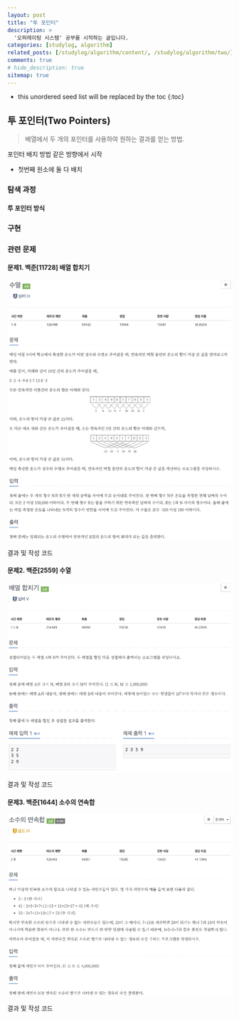 ```yaml
---
layout: post
title: "투 포인터"
description: >
  '오퍼레이팅 시스템' 공부를 시작하는 글입니다.
categories: [studylog, algorithm]
related_posts: [/studylog/algorithm/content/, /studylog/algorithm/two/]
comments: true
# hide_description: true
sitemap: true
---
```


* this unordered seed list will be replaced by the toc
{:toc}

## 투 포인터(Two Pointers)
> 배열에서 두 개의 포인터를 사용하여 원하는 결과를 얻는 방법.

포인터 배치 방법
같은 방향에서 시작
- 첫번째 원소에 둘 다 배치

### 탐색 과정
#### 투 포인터 방식 

### 구현 

### 관련 문제
#### 문제1. 백준[11728] 배열 합치기
![image](/assets/study/algorithm/search/bj2559a.png)

결과 및 작성 코드

#### 문제2. 백준[2559] 수열
![Image](/assets/study/algorithm/search/bj11728a.png)

결과 및 작성 코드

#### 문제3. 백준[1644] 소수의 연속합 
![Image](/assets/study/algorithm/search/bj1644a.png)

결과 및 작성 코드





